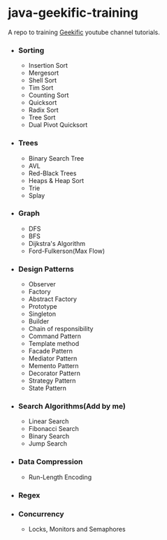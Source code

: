 # java-geekific-training

A repo to training [Geekific](https://www.youtube.com/c/Geekific) youtube channel tutorials.

- ### Sorting

    - Insertion Sort
    - Mergesort
    - Shell Sort
    - Tim Sort
    - Counting Sort
    - Quicksort
    - Radix Sort
    - Tree Sort
    - Dual Pivot Quicksort

- ### Trees

    - Binary Search Tree
    - AVL
    - Red-Black Trees
    - Heaps & Heap Sort
    - Trie
    - Splay

- ### Graph

    - DFS
    - BFS
    - Dijkstra's Algorithm
    - Ford-Fulkerson(Max Flow)

- ### Design Patterns

    - Observer
    - Factory
    - Abstract Factory
    - Prototype
    - Singleton
    - Builder
    - Chain of responsibility
    - Command Pattern
    - Template method
    - Facade Pattern
    - Mediator Pattern
    - Memento Pattern
    - Decorator Pattern
    - Strategy Pattern
    - State Pattern

- ### Search Algorithms(Add by me)

    - Linear Search
    - Fibonacci Search
    - Binary Search
    - Jump Search

- ### Data Compression

    - Run-Length Encoding
    
- ### Regex

- ### Concurrency
   
     -  Locks, Monitors and Semaphores